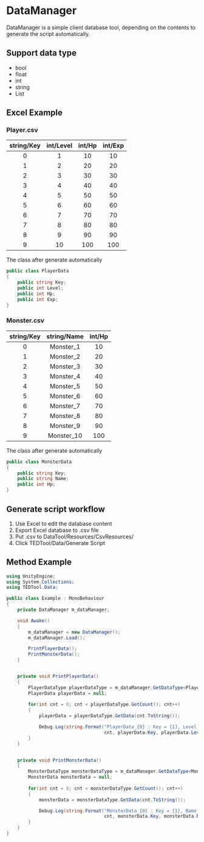 # DataManager

DataManager is a simple client database tool, depending on the contents to generate the script automatically.

## Support data type
* bool
* float
* int
* string
* List<string>

## Excel Example
### Player.csv
|string/Key|int/Level|int/Hp|int/Exp|
|:-------------:|:-------------:|:-------------:|:-------------:|
|0	|1	|10	|10|
|1	|2	|20	|20|
|2	|3	|30	|30|
|3	|4	|40	|40|
|4	|5	|50	|50|
|5	|6	|60	|60|
|6	|7	|70	|70|
|7	|8	|80	|80|
|8	|9	|90	|90|
|9	|10	|100	|100|

The class after generate automatically
```C#
public class PlayerData
{
	public string Key;
	public int Level;
	public int Hp;
	public int Exp;
}
```
### Monster.csv
|string/Key|string/Name|int/Hp|
|:-------------:|:-------------:|:-------------:|
|0	|Monster_1	|10	|
|1	|Monster_2	|20	|
|2	|Monster_3	|30	|
|3	|Monster_4	|40	|
|4	|Monster_5	|50	|
|5	|Monster_6	|60	|
|6	|Monster_7	|70	|
|7	|Monster_8	|80	|
|8	|Monster_9	|90	|
|9	|Monster_10	|100	|

The class after generate automatically
```C#
public class MonsterData
{
	public string Key;
	public string Name;
	public int Hp;
}
```

## Generate script workflow
1. Use Excel to edit the database content
2. Export Excel database to .csv file
3. Put .csv to DataTool/Resources/CsvResources/
4. Click TEDTool/Data/Generate Script

## Method Example
```C#
using UnityEngine;
using System.Collections;
using TEDTool.Data;

public class Example : MonoBehaviour
{
	private DataManager m_dataManager;

	void Awake()
	{
		m_dataManager = new DataManager();
		m_dataManager.Load();

		PrintPlayerData();
		PrintMonsterData();
	}


	private void PrintPlayerData()
	{
		PlayerDataType playerDataType = m_dataManager.GetDataType<PlayerDataType>();
		PlayerData playerData = null;
		
		for(int cnt = 0; cnt < playerDataType.GetCount(); cnt++)
		{
			playerData = playerDataType.GetData(cnt.ToString());

			Debug.Log(string.Format("PlayerData_{0} : Key = {1}, Level = {2}, Hp = {3}, Exp = {4}",
			                        cnt, playerData.Key, playerData.Level, playerData.Hp, playerData.Exp));
		}
	}


	private void PrintMonsterData()
	{
		MonsterDataType monsterDataType = m_dataManager.GetDataType<MonsterDataType>();
		MonsterData monsterData = null;
		
		for(int cnt = 0; cnt < monsterDataType.GetCount(); cnt++)
		{
			monsterData = monsterDataType.GetData(cnt.ToString());

			Debug.Log(string.Format("MonsterData_{0} : Key = {1}, Name = {2}, Hp = {3}",
			                        cnt, monsterData.Key, monsterData.Name, monsterData.Hp));
		}
	}
}
```